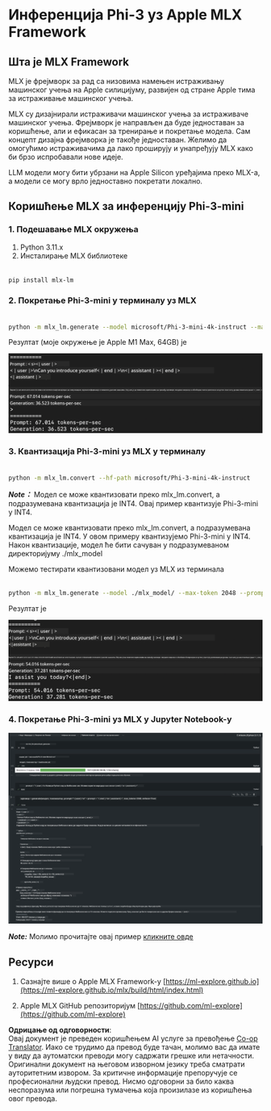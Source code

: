 <!--
CO_OP_TRANSLATOR_METADATA:
{
  "original_hash": "dcb656f3d206fc4968e236deec5d4384",
  "translation_date": "2025-07-17T10:09:35+00:00",
  "source_file": "md/03.FineTuning/03.Inference/MLX_Inference.md",
  "language_code": "sr"
}
-->
# **Инференција Phi-3 уз Apple MLX Framework**

## **Шта је MLX Framework**

MLX је фрејмворк за рад са низовима намењен истраживању машинског учења на Apple силицијуму, развијен од стране Apple тима за истраживање машинског учења.

MLX су дизајнирали истраживачи машинског учења за истраживаче машинског учења. Фрејмворк је направљен да буде једноставан за коришћење, али и ефикасан за тренирање и покретање модела. Сам концепт дизајна фрејмворка је такође једноставан. Желимо да омогућимо истраживачима да лако проширују и унапређују MLX како би брзо испробавали нове идеје.

LLM модели могу бити убрзани на Apple Silicon уређајима преко MLX-а, а модели се могу врло једноставно покретати локално.

## **Коришћење MLX за инференцију Phi-3-mini**

### **1. Подешавање MLX окружења**

1. Python 3.11.x  
2. Инсталирање MLX библиотеке


```bash

pip install mlx-lm

```

### **2. Покретање Phi-3-mini у терминалу уз MLX**


```bash

python -m mlx_lm.generate --model microsoft/Phi-3-mini-4k-instruct --max-token 2048 --prompt  "<|user|>\nCan you introduce yourself<|end|>\n<|assistant|>"

```

Резултат (моје окружење је Apple M1 Max, 64GB) је

![Terminal](../../../../../translated_images/01.5cf57df8f7407cf9281c0237f4e69c3728b8817253aad0835d14108b07c83c88.sr.png)

### **3. Квантизација Phi-3-mini уз MLX у терминалу**


```bash

python -m mlx_lm.convert --hf-path microsoft/Phi-3-mini-4k-instruct

```

***Note：*** Модел се може квантизовати преко mlx_lm.convert, а подразумевана квантизација је INT4. Овај пример квантизује Phi-3-mini у INT4.

Модел се може квантизовати преко mlx_lm.convert, а подразумевана квантизација је INT4. У овом примеру квантизујемо Phi-3-mini у INT4. Након квантизације, модел ће бити сачуван у подразумеваном директоријуму ./mlx_model

Можемо тестирати квантизовани модел уз MLX из терминала


```bash

python -m mlx_lm.generate --model ./mlx_model/ --max-token 2048 --prompt  "<|user|>\nCan you introduce yourself<|end|>\n<|assistant|>"

```

Резултат је

![INT4](../../../../../translated_images/02.7b188681a8eadbc111aba8d8006e4b3671788947a99a46329261e169dd2ec29f.sr.png)


### **4. Покретање Phi-3-mini уз MLX у Jupyter Notebook-у**


![Notebook](../../../../../translated_images/03.b9705a3a5aaa89f9eb0ca04c1a4565dfe4a5e8cc68604227d2eab149fef1d3c7.sr.png)

***Note:*** Молимо прочитајте овај пример [кликните овде](../../../../../code/03.Inference/MLX/MLX_DEMO.ipynb)


## **Ресурси**

1. Сазнајте више о Apple MLX Framework-у [https://ml-explore.github.io](https://ml-explore.github.io/mlx/build/html/index.html)

2. Apple MLX GitHub репозиторијум [https://github.com/ml-explore](https://github.com/ml-explore)

**Одрицање од одговорности**:  
Овај документ је преведен коришћењем AI услуге за превођење [Co-op Translator](https://github.com/Azure/co-op-translator). Иако се трудимо да превод буде тачан, молимо вас да имате у виду да аутоматски преводи могу садржати грешке или нетачности. Оригинални документ на његовом изворном језику треба сматрати ауторитетним извором. За критичне информације препоручује се професионални људски превод. Нисмо одговорни за било каква неспоразума или погрешна тумачења која произилазе из коришћења овог превода.
